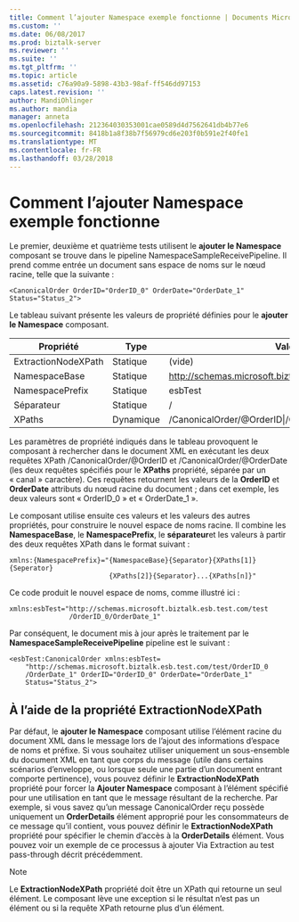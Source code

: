 ```yaml
---
title: Comment l’ajouter Namespace exemple fonctionne | Documents Microsoft
ms.custom: ''
ms.date: 06/08/2017
ms.prod: biztalk-server
ms.reviewer: ''
ms.suite: ''
ms.tgt_pltfrm: ''
ms.topic: article
ms.assetid: c76a90a9-5898-43b3-98af-ff546dd97153
caps.latest.revision: ''
author: MandiOhlinger
ms.author: mandia
manager: anneta
ms.openlocfilehash: 212364030353001cae0589d4d7562641db4b77e6
ms.sourcegitcommit: 8418b1a8f38b7f56979cd6e203f0b591e2f40fe1
ms.translationtype: MT
ms.contentlocale: fr-FR
ms.lasthandoff: 03/28/2018
---
```

# <a name="how-the-add-namespace-sample-works"></a>Comment l’ajouter Namespace exemple fonctionne
Le premier, deuxième et quatrième tests utilisent le **ajouter le Namespace** composant se trouve dans le pipeline NamespaceSampleReceivePipeline. Il prend comme entrée un document sans espace de noms sur le nœud racine, telle que la suivante :  
  
```  
<CanonicalOrder OrderID="OrderID_0" OrderDate="OrderDate_1" Status="Status_2">  
```  
  
 Le tableau suivant présente les valeurs de propriété définies pour le **ajouter le Namespace** composant.  
  
|Propriété|Type|Valeur|  
|--------------|----------|-----------|  
|ExtractionNodeXPath|Statique|(vide)|  
|NamespaceBase|Statique|http://schemas.microsoft.biztalk.esb.test.com/test|  
|NamespacePrefix|Statique|esbTest|  
|Séparateur|Statique|/|  
|XPaths|Dynamique|/CanonicalOrder/@OrderID&#124;/CanonicalOrder/@OrderDate|  
  
 Les paramètres de propriété indiqués dans le tableau provoquent le composant à rechercher dans le document XML en exécutant les deux requêtes XPath /CanonicalOrder/@OrderID et /CanonicalOrder/@OrderDate (les deux requêtes spécifiés pour le **XPaths** propriété, séparée par un « canal » caractère). Ces requêtes retournent les valeurs de la **OrderID** et **OrderDate** attributs du nœud racine du document ; dans cet exemple, les deux valeurs sont « OrderID_0 » et « OrderDate_1 ».  
  
 Le composant utilise ensuite ces valeurs et les valeurs des autres propriétés, pour construire le nouvel espace de noms racine. Il combine les **NamespaceBase**, le **NamespacePrefix**, le **séparateur**et les valeurs à partir des deux requêtes XPath dans le format suivant :  
  
```  
xmlns:{NamespacePrefix}="{NamespaceBase}{Separator}{XPaths[1]}{Seperator}  
                         {XPaths[2]}{Separator}...{XPaths[n]}"  
```  
  
 Ce code produit le nouvel espace de noms, comme illustré ici :  
  
```  
xmlns:esbTest="http://schemas.microsoft.biztalk.esb.test.com/test  
               /OrderID_0/OrderDate_1"  
```  
  
 Par conséquent, le document mis à jour après le traitement par le **NamespaceSampleReceivePipeline** pipeline est le suivant :  
  
```  
<esbTest:CanonicalOrder xmlns:esbTest=  
    "http://schemas.microsoft.biztalk.esb.test.com/test/OrderID_0  
    /OrderDate_1" OrderID="OrderID_0" OrderDate="OrderDate_1"   
    Status="Status_2">  
```  
  
## <a name="using-the-extractionnodexpath-property"></a>À l’aide de la propriété ExtractionNodeXPath  
 Par défaut, le **ajouter le Namespace** composant utilise l’élément racine du document XML dans le message lors de l’ajout des informations d’espace de noms et préfixe. Si vous souhaitez utiliser uniquement un sous-ensemble du document XML en tant que corps du message (utile dans certains scénarios d’enveloppe, ou lorsque seule une partie d’un document entrant comporte pertinence), vous pouvez définir le **ExtractionNodeXPath** propriété pour forcer la  **Ajouter Namespace** composant à l’élément spécifié pour une utilisation en tant que le message résultant de la recherche. Par exemple, si vous savez qu’un message CanonicalOrder reçu possède uniquement un **OrderDetails** élément approprié pour les consommateurs de ce message qu’il contient, vous pouvez définir le **ExtractionNodeXPath** propriété pour spécifier le chemin d’accès à la **OrderDetails** élément. Vous pouvez voir un exemple de ce processus à ajouter Via Extraction au test pass-through décrit précédemment.  
  
> [!NOTE]
>  Le **ExtractionNodeXPath** propriété doit être un XPath qui retourne un seul élément. Le composant lève une exception si le résultat n’est pas un élément ou si la requête XPath retourne plus d’un élément.